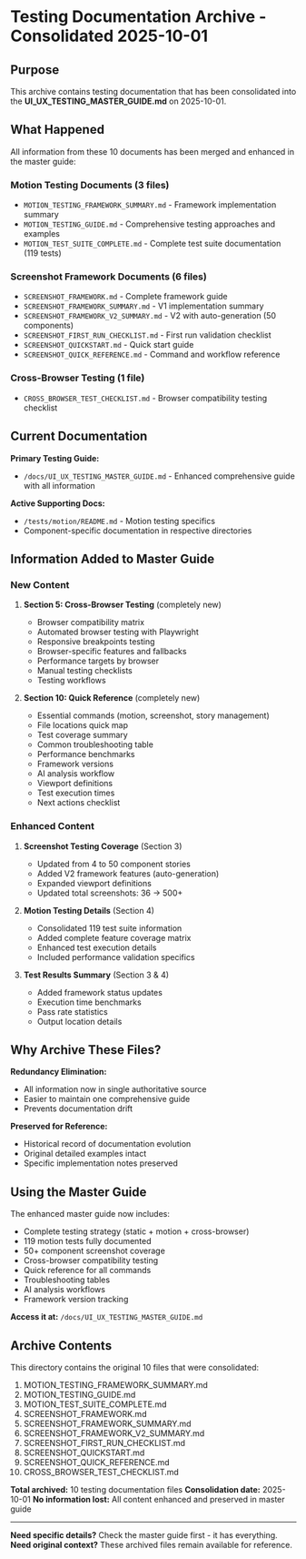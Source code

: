 # Testing Documentation Archive - Consolidated 2025-10-01

## Purpose

This archive contains testing documentation that has been consolidated into the **UI_UX_TESTING_MASTER_GUIDE.md** on 2025-10-01.

## What Happened

All information from these 10 documents has been merged and enhanced in the master guide:

### Motion Testing Documents (3 files)
- `MOTION_TESTING_FRAMEWORK_SUMMARY.md` - Framework implementation summary
- `MOTION_TESTING_GUIDE.md` - Comprehensive testing approaches and examples
- `MOTION_TEST_SUITE_COMPLETE.md` - Complete test suite documentation (119 tests)

### Screenshot Framework Documents (6 files)
- `SCREENSHOT_FRAMEWORK.md` - Complete framework guide
- `SCREENSHOT_FRAMEWORK_SUMMARY.md` - V1 implementation summary
- `SCREENSHOT_FRAMEWORK_V2_SUMMARY.md` - V2 with auto-generation (50 components)
- `SCREENSHOT_FIRST_RUN_CHECKLIST.md` - First run validation checklist
- `SCREENSHOT_QUICKSTART.md` - Quick start guide
- `SCREENSHOT_QUICK_REFERENCE.md` - Command and workflow reference

### Cross-Browser Testing (1 file)
- `CROSS_BROWSER_TEST_CHECKLIST.md` - Browser compatibility testing checklist

## Current Documentation

**Primary Testing Guide:**
- `/docs/UI_UX_TESTING_MASTER_GUIDE.md` - Enhanced comprehensive guide with all information

**Active Supporting Docs:**
- `/tests/motion/README.md` - Motion testing specifics
- Component-specific documentation in respective directories

## Information Added to Master Guide

### New Content
1. **Section 5: Cross-Browser Testing** (completely new)
   - Browser compatibility matrix
   - Automated browser testing with Playwright
   - Responsive breakpoints testing
   - Browser-specific features and fallbacks
   - Performance targets by browser
   - Manual testing checklists
   - Testing workflows

2. **Section 10: Quick Reference** (completely new)
   - Essential commands (motion, screenshot, story management)
   - File locations quick map
   - Test coverage summary
   - Common troubleshooting table
   - Performance benchmarks
   - Framework versions
   - AI analysis workflow
   - Viewport definitions
   - Test execution times
   - Next actions checklist

### Enhanced Content
1. **Screenshot Testing Coverage** (Section 3)
   - Updated from 4 to 50 component stories
   - Added V2 framework features (auto-generation)
   - Expanded viewport definitions
   - Updated total screenshots: 36 → 500+

2. **Motion Testing Details** (Section 4)
   - Consolidated 119 test suite information
   - Added complete feature coverage matrix
   - Enhanced test execution details
   - Included performance validation specifics

3. **Test Results Summary** (Section 3 & 4)
   - Added framework status updates
   - Execution time benchmarks
   - Pass rate statistics
   - Output location details

## Why Archive These Files?

**Redundancy Elimination:**
- All information now in single authoritative source
- Easier to maintain one comprehensive guide
- Prevents documentation drift

**Preserved for Reference:**
- Historical record of documentation evolution
- Original detailed examples intact
- Specific implementation notes preserved

## Using the Master Guide

The enhanced master guide now includes:
- Complete testing strategy (static + motion + cross-browser)
- 119 motion tests fully documented
- 50+ component screenshot coverage
- Cross-browser compatibility testing
- Quick reference for all commands
- Troubleshooting tables
- AI analysis workflows
- Framework version tracking

**Access it at:** `/docs/UI_UX_TESTING_MASTER_GUIDE.md`

## Archive Contents

This directory contains the original 10 files that were consolidated:

1. MOTION_TESTING_FRAMEWORK_SUMMARY.md
2. MOTION_TESTING_GUIDE.md
3. MOTION_TEST_SUITE_COMPLETE.md
4. SCREENSHOT_FRAMEWORK.md
5. SCREENSHOT_FRAMEWORK_SUMMARY.md
6. SCREENSHOT_FRAMEWORK_V2_SUMMARY.md
7. SCREENSHOT_FIRST_RUN_CHECKLIST.md
8. SCREENSHOT_QUICKSTART.md
9. SCREENSHOT_QUICK_REFERENCE.md
10. CROSS_BROWSER_TEST_CHECKLIST.md

**Total archived:** 10 testing documentation files
**Consolidation date:** 2025-10-01
**No information lost:** All content enhanced and preserved in master guide

---

**Need specific details?** Check the master guide first - it has everything.
**Need original context?** These archived files remain available for reference.
